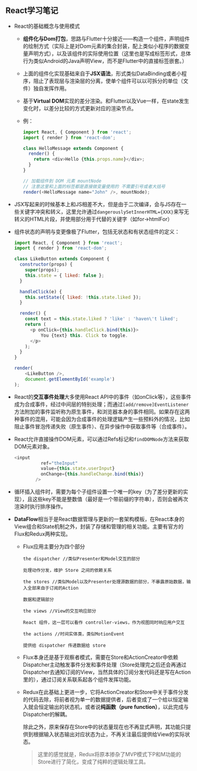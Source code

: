## React学习笔记

- React的基础概念与使用模式

  - **组件化与Dom打包**，思路与Flutter十分接近——构造一个组件，声明组件的绘制方式（实际上是对Dom元素的集合封装，配上类似小程序的数据变量声明方式），以及该组件的实际使用位置（这里也是写成标签形式，总体行为类似Android的Java声明View，而不是Flutter中的直接标签嵌套。）

  - 上面的组件化实现基础来自于**JSX语法**，形式类似DataBinding或者小程序，阻止了表现层与渲染层的分离，使单个组件可以以可拆分的单位（文件）独自发挥作用。

  - 基于**Virtual DOM**实现的差分渲染。和Flutter以及Vue一样，在state发生变化时，以差分比较的方式更新对应的渲染节点。

  - 例：

    ```javascript
    import React, { Component } from 'react';
    import { render } from 'react-dom';
    
    class HelloMessage extends Component {
      render() {
        return <div>Hello {this.props.name}</div>;
      }
    }
    
    // 加载组件到 DOM 元素 mountNode
    // 注意这里和上面的标签都是直接做变量使用的 不需要引号或者大括号
    render(<HelloMessage name="John" />, mountNode);
    ```

- JSX写起来的时候基本上和JS相差不大，但是由于二次编译，会与JS存在一些关键字冲突和转义，这里允许通过`dangerouslySetInnerHTML={XXX}`来写无转义的HTML片段，并使用部分用于代替的关键字（如for->htmlFor）

- 组件状态的声明与变更像极了Flutter，包括无状态和有状态组件的定义：

  ```javascript
  import React, { Component } from 'react';
  import { render } from 'react-dom';
  
  class LikeButton extends Component {
    constructor(props) {
      super(props);
      this.state = { liked: false };
    }
  
    handleClick(e) {
      this.setState({ liked: !this.state.liked });
    }
  
    render() {
      const text = this.state.liked ? 'like' : 'haven\'t liked';
      return (
        <p onClick={this.handleClick.bind(this)}>
            You {text} this. Click to toggle.
        </p>
      );
    }
  }
  
  render(
      <LikeButton />,
      document.getElementById('example')
  );
  ```

- React的**交互事件处理**大多使用React API中的事件（如onClick等），这些事件成为合成事件，经过中间层的特别处理；而通过`[add/remove]EventListener`方法附加的事件监听称为原生事件，和浏览器本身的事件相同。如果存在这两种事件的混用，可能会因为合成事件的处理逻辑产生一些预料外的情况，比如阻止事件冒泡传递失败（原生事件）、在异步操作中获取事件等（合成事件）。

- React允许直接操作DOM元素，可以通过Refs标记和`findDOMNode`方法来获取DOM元素对象。

  ```javascript
  <input
            ref="theInput"
            value={this.state.userInput}
            onChange={this.handleChange.bind(this)}
          />
  ```

- 循环插入组件时，需要为每个子组件设置一个唯一的key（为了差分更新的实现），且这些key不能是整数值（最好是一个带前缀的字符串），否则会被再次渲染时执行排序操作。

- **DataFlow**相当于是React数据管理与更新的一套架构模板，在React本身的View组合和State机制之外，封装了存储和管理的相关功能。主要有官方的Flux和Redux两种实现。

  - Flux应用主要分为四个部分

    ```
    the dispatcher //类似Presenter和Model交互的部分
    
    处理动作分发，维护 Store 之间的依赖关系
    
    the stores //类似Model以及Presenter处理源数据的部分，不暴露原始数据，输入全部来自于订阅的Action
    
    数据和逻辑部分
    
    the views //View的交互响应部分
    
    React 组件，这一层可以看作 controller-views，作为视图同时响应用户交互
    
    the actions //时间实体类，类似MotionEvent
    
    提供给 dispatcher 传递数据给 store
    ```

  - Flux本身还是基于观察者模式，需要在Store和ActionCreator中依赖Dispatcher主动触发事件分发和事件处理（Store处理完之后还会再通过Dispatcher去通知订阅的View，当然具体的订阅分发代码还是写在Action里的），通过订阅关系联系起各个组件发挥功能。

  - Redux在此基础上更进一步，它将ActionCreator和Store中关于事件分发的代码去除，将前者视为单一的数据提供者，后者变成了一个给以恒定输入就会恒定输出的状态机，或者说**纯函数（pure function）**，以此完成与Dispatcher的解耦。

    除此之外，原来保存在Store中的状态量现在也不再显式声明，其功能只提供到根据输入状态输出对应状态为止，不再关注最后提供给View的实际状态。

    > 这里的感觉就是，Redux将原本掺杂了MVP模式下P和M功能的Store进行了简化，变成了纯粹的逻辑处理工具。

